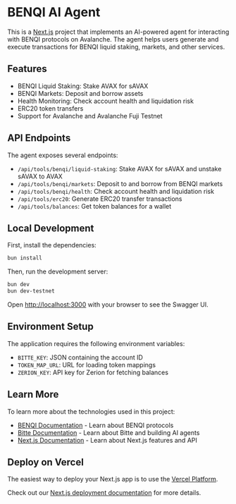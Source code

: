 # BENQI AI Agent

This is a [Next.js](https://nextjs.org) project that implements an AI-powered agent for interacting with BENQI protocols on Avalanche. The agent helps users generate and execute transactions for BENQI liquid staking, markets, and other services.

## Features

- BENQI Liquid Staking: Stake AVAX for sAVAX
- BENQI Markets: Deposit and borrow assets
- Health Monitoring: Check account health and liquidation risk
- ERC20 token transfers
- Support for Avalanche and Avalanche Fuji Testnet

## API Endpoints

The agent exposes several endpoints:

- `/api/tools/benqi/liquid-staking`: Stake AVAX for sAVAX and unstake sAVAX to AVAX
- `/api/tools/benqi/markets`: Deposit to and borrow from BENQI markets
- `/api/tools/benqi/health`: Check account health and liquidation risk
- `/api/tools/erc20`: Generate ERC20 transfer transactions
- `/api/tools/balances`: Get token balances for a wallet

## Local Development

First, install the dependencies:

```bash
bun install
```

Then, run the development server:

```bash
bun dev
bun dev-testnet
```

Open [http://localhost:3000](http://localhost:3000) with your browser to see the Swagger UI.

## Environment Setup

The application requires the following environment variables:

- `BITTE_KEY`: JSON containing the account ID
- `TOKEN_MAP_URL`: URL for loading token mappings
- `ZERION_KEY`: API key for Zerion for fetching balances

## Learn More

To learn more about the technologies used in this project:

- [BENQI Documentation](https://docs.benqi.fi/) - Learn about BENQI protocols
- [Bitte Documentation](https://docs.bitte.ai/) - Learn about Bitte and building AI agents
- [Next.js Documentation](https://nextjs.org/docs) - Learn about Next.js features and API

## Deploy on Vercel

The easiest way to deploy your Next.js app is to use the [Vercel Platform](https://vercel.com/new?utm_medium=default-template&filter=next.js&utm_source=create-next-app&utm_campaign=create-next-app-readme).

Check out our [Next.js deployment documentation](https://nextjs.org/docs/app/building-your-application/deploying) for more details.